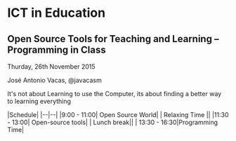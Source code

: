 
# ICT in Education
## Open Source Tools for Teaching and Learning – Programming in Class

Thurday, 26th November 2015

José Antonio Vacas, @javacasm



It's not about Learning to use the Computer, its about finding a better way to learning everything


|Schedule|
|--|--|
|9:00 - 11:00| Open Source World|
| Relaxing Time ||
|11:30 - 13:00| Open-source tools|
|   Lunch break||
| 13:30 - 16:30|Programming Time|
